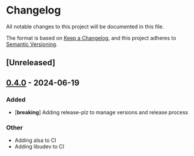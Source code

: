 # Changelog
All notable changes to this project will be documented in this file.

The format is based on [Keep a Changelog](https://keepachangelog.com/en/1.0.0/),
and this project adheres to [Semantic Versioning](https://semver.org/spec/v2.0.0.html).

## [Unreleased]

## [0.4.0](https://github.com/BobG1983/rantz_camera2d/compare/v0.3.10...v0.4.0) - 2024-06-19

### Added
- [**breaking**] Adding release-plz to manage versions and release process

### Other
- Adding alsa to CI
- Adding libudev to CI


